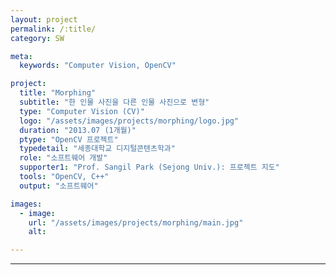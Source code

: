 ```yaml
---
layout: project
permalink: /:title/
category: SW

meta:
  keywords: "Computer Vision, OpenCV"

project:
  title: "Morphing"
  subtitle: "한 인물 사진을 다른 인물 사진으로 변형"
  type: "Computer Vision (CV)"
  logo: "/assets/images/projects/morphing/logo.jpg"
  duration: "2013.07 (1개월)"
  ptype: "OpenCV 프로젝트"
  typedetail: "세종대학교 디지털콘텐츠학과"
  role: "소프트웨어 개발"
  supporter1: "Prof. Sangil Park (Sejong Univ.): 프로젝트 지도"
  tools: "OpenCV, C++"
  output: "소프트웨어"

images:
  - image:
    url: "/assets/images/projects/morphing/main.jpg"
    alt:

---
```

---
<br>
